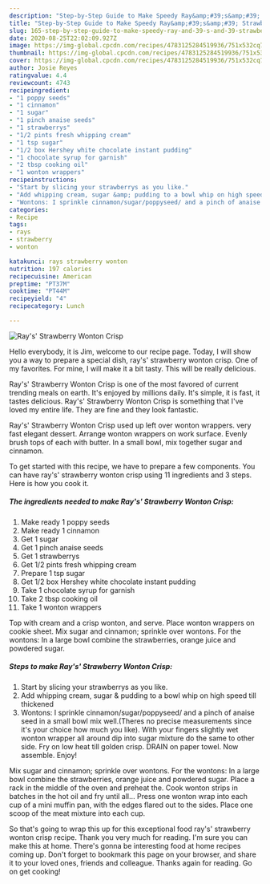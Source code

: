 ```yaml
---
description: "Step-by-Step Guide to Make Speedy Ray&amp;#39;s&amp;#39; Strawberry Wonton Crisp"
title: "Step-by-Step Guide to Make Speedy Ray&amp;#39;s&amp;#39; Strawberry Wonton Crisp"
slug: 165-step-by-step-guide-to-make-speedy-ray-and-39-s-and-39-strawberry-wonton-crisp
date: 2020-08-25T22:02:09.927Z
image: https://img-global.cpcdn.com/recipes/4783125284519936/751x532cq70/rays-strawberry-wonton-crisp-recipe-main-photo.jpg
thumbnail: https://img-global.cpcdn.com/recipes/4783125284519936/751x532cq70/rays-strawberry-wonton-crisp-recipe-main-photo.jpg
cover: https://img-global.cpcdn.com/recipes/4783125284519936/751x532cq70/rays-strawberry-wonton-crisp-recipe-main-photo.jpg
author: Josie Reyes
ratingvalue: 4.4
reviewcount: 4743
recipeingredient:
- "1 poppy seeds"
- "1 cinnamon"
- "1 sugar"
- "1 pinch anaise seeds"
- "1 strawberrys"
- "1/2 pints fresh whipping cream"
- "1 tsp sugar"
- "1/2 box Hershey white chocolate instant pudding"
- "1 chocolate syrup for garnish"
- "2 tbsp cooking oil"
- "1 wonton wrappers"
recipeinstructions:
- "Start by slicing your strawberrys as you like."
- "Add whipping cream, sugar &amp; pudding to a bowl whip on high speed till thickened"
- "Wontons: I sprinkle cinnamon/sugar/poppyseed/ and a pinch of anaise seed in a small bowl mix well.(Theres no precise measurements since it&#39;s your choice how much you like). With your fingers slightly wet wonton wrapper all around dip into sugar mixture do the same to other side. Fry on low heat till golden crisp. DRAIN on paper towel. Now assemble. Enjoy!"
categories:
- Recipe
tags:
- rays
- strawberry
- wonton

katakunci: rays strawberry wonton 
nutrition: 197 calories
recipecuisine: American
preptime: "PT37M"
cooktime: "PT44M"
recipeyield: "4"
recipecategory: Lunch

---
```



![Ray&#39;s&#39; Strawberry Wonton Crisp](https://img-global.cpcdn.com/recipes/4783125284519936/751x532cq70/rays-strawberry-wonton-crisp-recipe-main-photo.jpg)

Hello everybody, it is Jim, welcome to our recipe page. Today, I will show you a way to prepare a special dish, ray&#39;s&#39; strawberry wonton crisp. One of my favorites. For mine, I will make it a bit tasty. This will be really delicious.

Ray&#39;s&#39; Strawberry Wonton Crisp is one of the most favored of current trending meals on earth. It's enjoyed by millions daily. It's simple, it is fast, it tastes delicious. Ray&#39;s&#39; Strawberry Wonton Crisp is something that I've loved my entire life. They are fine and they look fantastic.

Ray&#39;s&#39; Strawberry Wonton Crisp used up left over wonton wrappers. very fast elegant dessert. Arrange wonton wrappers on work surface. Evenly brush tops of each with butter. In a small bowl, mix together sugar and cinnamon.


To get started with this recipe, we have to prepare a few components. You can have ray&#39;s&#39; strawberry wonton crisp using 11 ingredients and 3 steps. Here is how you cook it.

<!--inarticleads1-->

##### The ingredients needed to make Ray&#39;s&#39; Strawberry Wonton Crisp:

1. Make ready 1 poppy seeds
1. Make ready 1 cinnamon
1. Get 1 sugar
1. Get 1 pinch anaise seeds
1. Get 1 strawberrys
1. Get 1/2 pints fresh whipping cream
1. Prepare 1 tsp sugar
1. Get 1/2 box Hershey white chocolate instant pudding
1. Take 1 chocolate syrup for garnish
1. Take 2 tbsp cooking oil
1. Take 1 wonton wrappers


Top with cream and a crisp wonton, and serve. Place wonton wrappers on cookie sheet. Mix sugar and cinnamon; sprinkle over wontons. For the wontons: In a large bowl combine the strawberries, orange juice and powdered sugar. 

<!--inarticleads2-->

##### Steps to make Ray&#39;s&#39; Strawberry Wonton Crisp:

1. Start by slicing your strawberrys as you like.
1. Add whipping cream, sugar &amp; pudding to a bowl whip on high speed till thickened
1. Wontons: I sprinkle cinnamon/sugar/poppyseed/ and a pinch of anaise seed in a small bowl mix well.(Theres no precise measurements since it&#39;s your choice how much you like). With your fingers slightly wet wonton wrapper all around dip into sugar mixture do the same to other side. Fry on low heat till golden crisp. DRAIN on paper towel. Now assemble. Enjoy!


Mix sugar and cinnamon; sprinkle over wontons. For the wontons: In a large bowl combine the strawberries, orange juice and powdered sugar. Place a rack in the middle of the oven and preheat the. Cook wonton strips in batches in the hot oil and fry until all… Press one wonton wrap into each cup of a mini muffin pan, with the edges flared out to the sides. Place one scoop of the meat mixture into each cup. 

So that's going to wrap this up for this exceptional food ray&#39;s&#39; strawberry wonton crisp recipe. Thank you very much for reading. I'm sure you can make this at home. There's gonna be interesting food at home recipes coming up. Don't forget to bookmark this page on your browser, and share it to your loved ones, friends and colleague. Thanks again for reading. Go on get cooking!

